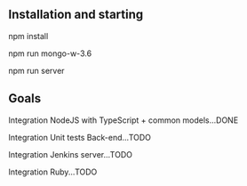 ## Installation and starting

npm install

npm run mongo-w-3.6

npm run server

## Goals

Integration NodeJS with TypeScript + common models...DONE 

Integration Unit tests Back-end...TODO

Integration Jenkins server...TODO

Integration Ruby...TODO
